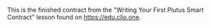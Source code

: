 This is the finished contract from the "Writing Your First Plutus Smart Contract" lesson found on https://edu.clio.one.
